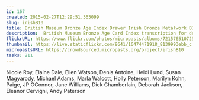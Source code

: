 ```yaml
---
id: 167
created: 2015-02-27T12:29:51.365099
slug: irishB10
title: British Museum Bronze Age Index Drawer Irish Bronze Metalwork B10
description:  British Museum Bronze Age Card Index transcription for drawer B10.
flickrURL: https://www.flickr.com/photos/micropasts/albums/72157651072522005
thumbnail: https://live.staticflickr.com/8641/16474471918_8139993ebb_c.jpg
micropastsURL: https://crowdsourced.micropasts.org/project/irishB10
tasks: 211
---
```

Nicole Roy, Elaine Dale, Ellen Watson, Denis Antoine, Heidi Lund, Susan Magyarody, Michael Adams, Marla Walcott, Holly Peterson, Marilyn Kohn, Paige, JP OConnor, Jane Williams, Dick Chamberlain, Deborah Jackson, Eleanor Cervigni, Andy Paterson
